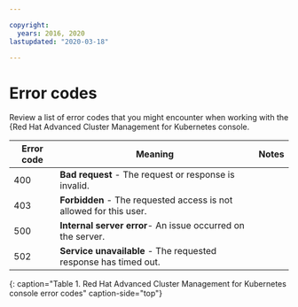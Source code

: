 ```yaml
---

copyright:
  years: 2016, 2020
lastupdated: "2020-03-18"

---
```


# Error codes

Review a list of error codes that you might encounter when working with the {Red Hat Advanced Cluster Management for Kubernetes console.


|Error code|Meaning|Notes|
|---------|-----------|-------------|
|400|**Bad request** - The request or response is invalid.||
|403|**Forbidden** - The requested access is not allowed for this user.||
|500|**Internal server error**- An issue occurred on the server.||
|502|**Service unavailable** -  The requested response has timed out.||
{: caption="Table 1. Red Hat Advanced Cluster Management for Kubernetes console error codes" caption-side="top"}
